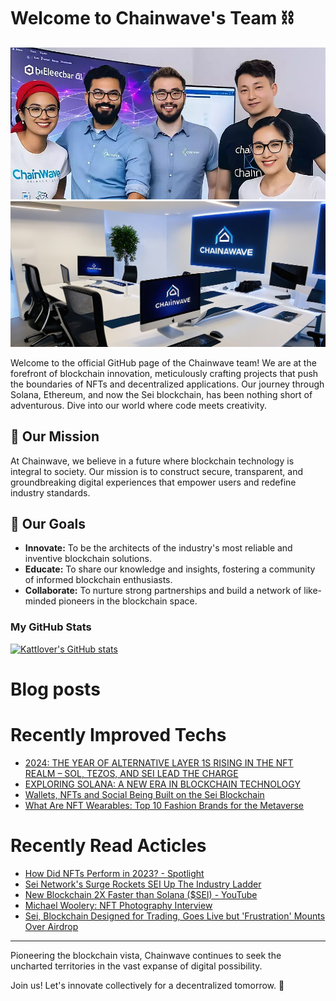 # Welcome to Chainwave's Team :chains:

![Chainwave Banner](assets/banner.png)
![Workspace Banner](assets/workspace.jpg)

Welcome to the official GitHub page of the Chainwave team! We are at the forefront of blockchain innovation, meticulously crafting projects that push the boundaries of NFTs and decentralized applications. Our journey through Solana, Ethereum, and now the Sei blockchain, has been nothing short of adventurous. Dive into our world where code meets creativity.

## :compass: Our Mission

At Chainwave, we believe in a future where blockchain technology is integral to society. Our mission is to construct secure, transparent, and groundbreaking digital experiences that empower users and redefine industry standards.

## :dart: Our Goals

- **Innovate:** To be the architects of the industry's most reliable and inventive blockchain solutions.
- **Educate:** To share our knowledge and insights, fostering a community of informed blockchain enthusiasts.
- **Collaborate:** To nurture strong partnerships and build a network of like-minded pioneers in the blockchain space.

### My GitHub Stats

<a href="http://www.github.com/chainwave-team"><img src="https://github-readme-stats.vercel.app/api?username=chainwave-team&show_icons=true&count_private=true&title_color=0891b2&text_color=ffffff&icon_color=0891b2&bg_color=1c1917&hide_border=true&theme=prussian&show=reviews,discussions_started,discussions_answered,prs_merged,prs_merged_percentage" alt="Kattlover's GitHub stats" /></a>

# Blog posts
<!-- BLOG-POST-LIST:START -->
<!-- BLOG-POST-LIST:END -->

# Recently Improved Techs
- [2024: THE YEAR OF ALTERNATIVE LAYER 1S RISING IN THE NFT REALM – SOL, TEZOS, AND SEI LEAD THE CHARGE](https://www.nftculture.com/nft-news/2024-the-year-of-alternative-layer-1s-rising-in-the-nft-realm-sol-tezos-and-sei-lead-the-charge/)
- [EXPLORING SOLANA: A NEW ERA IN BLOCKCHAIN TECHNOLOGY](https://nftartwithlauren.com/exploring-solana/)
- [Wallets, NFTs and Social Being Built on the Sei Blockchain](https://heybeluga.com/articles/sei-projects/)
- [What Are NFT Wearables: Top 10 Fashion Brands for the Metaverse](https://blockchainmagazine.net/what-are-nft-wearables-top-10-fashion-brands-for-the-metaverse/)

# Recently Read Acticles
- [How Did NFTs Perform in 2023? - Spotlight](https://www.altcoinbuzz.io/spotlight/how-did-nfts-perform-in-2023/)
- [Sei Network's Surge Rockets SEI Up The Industry Ladder](https://nftnewstoday.com/2024/01/15/sei-networks-surge-rockets-sei-up-the-industry-ladder/)
- [New Blockchain 2X Faster than Solana ($SEI) - YouTube](https://www.youtube.com/watch?v=7qoJaHkz3-o)
- [Michael Woolery: NFT Photography Interview](https://www.nftculture.com/nft-news/michael-woolery-nft-photography-interview/)
- [Sei, Blockchain Designed for Trading, Goes Live but 'Frustration' Mounts Over Airdrop](https://www.coindesk.com/tech/2023/08/16/sei-blockchain-designed-for-trading-goes-live-but-frustration-mounts-over-airdrop/)

---

Pioneering the blockchain vista, Chainwave continues to seek the uncharted territories in the vast expanse of digital possibility.

Join us! Let's innovate collectively for a decentralized tomorrow. 🚀

